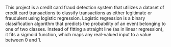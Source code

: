 This project is a credit card fraud detection system that utilizes a dataset of credit card transactions to classify transactions as either legitimate or fraudulent using logistic regression.
Logistic regression is a binary classification algorithm that predicts the probability of an event belonging to one of two classes. Instead of fitting a straight line (as in linear regression), it fits a sigmoid function, which maps any real-valued input to a value between 0 and 1.
